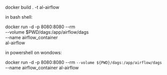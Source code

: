 docker build . -t al-airflow

in bash shell:

docker run -d -p 8080:8080 --rm \
   --volume $PWD/dags:/app/airflow/dags \
   --name airflow_container \
   al-airflow
   
in powershell on wondows:

docker run -d -p 8080:8080 --rm `
   --volume ${PWD}/dags:/app/airflow/dags `
   --name airflow_container al-airflow
